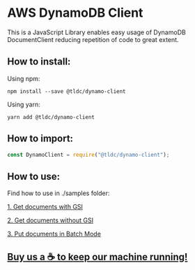 # AWS DynamoDB Client
This is a JavaScript Library enables easy usage of DynamoDB DocumentClient reducing repetition of code to great extent.

## How to install:

Using npm:
```shell
npm install --save @tldc/dynamo-client
```

Using yarn:
```shell
yarn add @tldc/dynamo-client
```

## How to import:
```js
const DynamoClient = require("@tldc/dynamo-client");
```

## How to use:
Find how to use in ./samples folder:

[1. Get documents with GSI](./samples/getWithIndex.js)

[2. Get documents without GSI](./samples/getWithoutIndex.js)

[3. Put documents in Batch Mode](./samples/batchItems.js)

## [Buy us a ☕ to keep our machine running!](https://www.buymeacoffee.com/tldc "Link to donate!")
